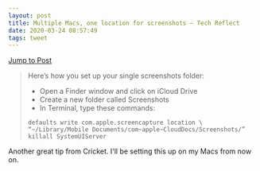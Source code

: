 ```yaml
---
layout: post
title: Multiple Macs, one location for screenshots – Tech Reflect
date: 2020-03-24 08:57:49
tags: tweet
---
```

[Jump to Post](https://techreflect.net/2017/03/22/multiple-macs-one-location-for-screenshots/)

> Here’s how you set up your single screenshots folder: 
> * Open a Finder window and click on iCloud Drive 
> * Create a new folder called Screenshots 
> * In Terminal, type these commands: 
> ```
> defaults write com.apple.screencapture location \
> “~/Library/Mobile Documents/com~apple~CloudDocs/Screenshots/” 
> killall SystemUIServer
> ```

Another great tip from Cricket. I'll be setting this up on my Macs from now on. 

